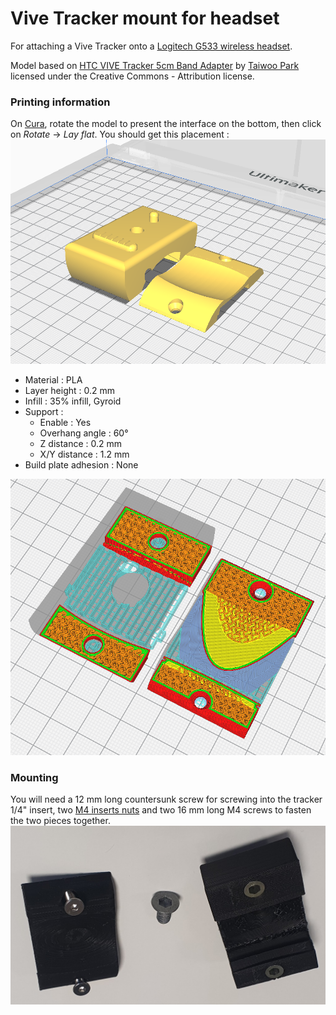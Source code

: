 # Vive Tracker mount for headset

For attaching a Vive Tracker onto a [Logitech G533 wireless headset](https://www.logitechg.com/fr-be/products/gaming-audio/g533-wireless-gaming-headset.981-000634.html).

Model based on [HTC VIVE Tracker 5cm Band Adapter](https://www.thingiverse.com/thing:2706598) by [Taiwoo Park](https://www.thingiverse.com/teriousp/designs)
licensed under the Creative Commons - Attribution license. 

### Printing information
On [Cura](https://ultimaker.com/software), rotate the model to present the interface on the bottom, then click on *Rotate* -> *Lay flat*. You should get this placement :  
![Cura_prepare](../img/trackermount_prepare.png)

- Material : PLA
- Layer height : 0.2 mm
- Infill : 35% infill, Gyroid
- Support : 
    - Enable : Yes
    - Overhang angle : 60°
    - Z distance : 0.2 mm
    - X/Y distance : 1.2 mm
- Build plate adhesion : None

![Cura_preview](../img/trackermount_preview.png)

### Mounting
You will need a 12 mm long countersunk screw for screwing into the tracker 1/4" insert,
two [M4 inserts nuts](https://en.wikipedia.org/wiki/Insert_nut) and two 16 mm long M4 screws to fasten the two pieces together.
![](../img/tracker_printed.jpg)